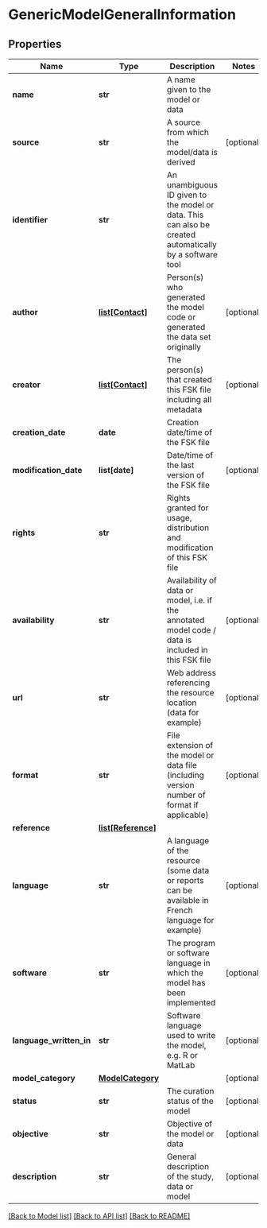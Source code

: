 # GenericModelGeneralInformation

## Properties
Name | Type | Description | Notes
------------ | ------------- | ------------- | -------------
**name** | **str** | A name given to the model or data | 
**source** | **str** | A source from which the model/data is derived | [optional] 
**identifier** | **str** | An unambiguous ID given to the model or data. This can also be created automatically by a software tool | 
**author** | [**list[Contact]**](Contact.md) | Person(s) who generated the model code or generated the data set originally | [optional] 
**creator** | [**list[Contact]**](Contact.md) | The person(s) that created this FSK file including all metadata | [optional] 
**creation_date** | **date** | Creation date/time of the FSK file | 
**modification_date** | **list[date]** | Date/time of the last version of the FSK file | [optional] 
**rights** | **str** | Rights granted for usage, distribution and modification of this FSK file | 
**availability** | **str** | Availability of data or model, i.e. if the annotated model code / data is included in this FSK file | [optional] 
**url** | **str** | Web address referencing the resource location (data for example) | [optional] 
**format** | **str** | File extension of the model or data file (including version number of format if applicable) | [optional] 
**reference** | [**list[Reference]**](Reference.md) |  | 
**language** | **str** | A language of the resource (some data or reports can be available in French language for example) | [optional] 
**software** | **str** | The program or software language in which the model has been implemented | [optional] 
**language_written_in** | **str** | Software language used to write the model, e.g. R or MatLab | [optional] 
**model_category** | [**ModelCategory**](ModelCategory.md) |  | [optional] 
**status** | **str** | The curation status of the model | [optional] 
**objective** | **str** | Objective of the model or data | [optional] 
**description** | **str** | General description of the study, data or model | [optional] 

[[Back to Model list]](../README.md#documentation-for-models) [[Back to API list]](../README.md#documentation-for-api-endpoints) [[Back to README]](../README.md)

